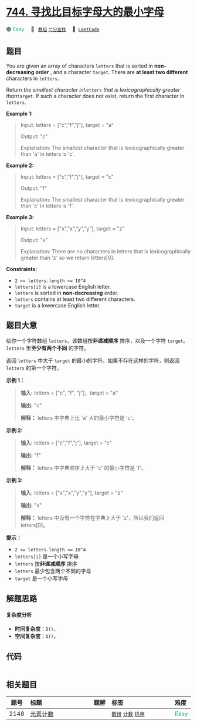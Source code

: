 # [744. 寻找比目标字母大的最小字母](https://leetcode.com/problems/find-smallest-letter-greater-than-target)

🟢 <font color=#15bd66>Easy</font>&emsp; 🔖&ensp; [`数组`](/outline/tag/array.md) [`二分查找`](/outline/tag/binary-search.md)&emsp; 🔗&ensp;[`LeetCode`](https://leetcode.com/problems/find-smallest-letter-greater-than-target)

## 题目

You are given an array of characters `letters` that is sorted in **non-
decreasing order** , and a character `target`. There are **at least two
different** characters in `letters`.

Return _the smallest character in_`letters` _that is lexicographically greater
than_`target`. If such a character does not exist, return the first character
in `letters`.



**Example 1:**

> Input: letters = ["c","f","j"], target = "a"
> 
> Output: "c"
> 
> Explanation: The smallest character that is lexicographically greater than 'a' in letters is 'c'.

**Example 2:**

> Input: letters = ["c","f","j"], target = "c"
> 
> Output: "f"
> 
> Explanation: The smallest character that is lexicographically greater than 'c' in letters is 'f'.

**Example 3:**

> Input: letters = ["x","x","y","y"], target = "z"
> 
> Output: "x"
> 
> Explanation: There are no characters in letters that is lexicographically greater than 'z' so we return letters[0].

**Constraints:**

  * `2 <= letters.length <= 10^4`
  * `letters[i]` is a lowercase English letter.
  * `letters` is sorted in **non-decreasing** order.
  * `letters` contains at least two different characters.
  * `target` is a lowercase English letter.


## 题目大意

给你一个字符数组 `letters`，该数组按**非递减顺序** 排序，以及一个字符 `target`。`letters` 里**至少有两个不同**
的字符。

返回 `letters` 中大于 `target` 的最小的字符。如果不存在这样的字符，则返回 `letters` 的第一个字符。



**示例 1：**

> 
> 
> 
> 
> 
> **输入:** letters = ["c", "f", "j"]，target = "a"
> 
> **输出:** "c"
> 
> **解释：** letters 中字典上比 'a' 大的最小字符是 'c'。

**示例 2:**

> 
> 
> 
> 
> 
> **输入:** letters = ["c","f","j"], target = "c"
> 
> **输出:** "f"
> 
> **解释：** letters 中字典顺序上大于 'c' 的最小字符是 'f'。

**示例 3:**

> 
> 
> 
> 
> 
> **输入:** letters = ["x","x","y","y"], target = "z"
> 
> **输出:** "x"
> 
> **解释：** letters 中没有一个字符在字典上大于 'z'，所以我们返回 letters[0]。



**提示：**

  * `2 <= letters.length <= 10^4`
  * `letters[i]` 是一个小写字母
  * `letters` 按**非递减顺序** 排序
  * `letters` 最少包含两个不同的字母
  * `target` 是一个小写字母


## 解题思路

#### 复杂度分析

- **时间复杂度**：`O()`，
- **空间复杂度**：`O()`，

## 代码

```javascript

```

## 相关题目

<!-- prettier-ignore -->
| 题号 | 标题 | 题解 | 标签 | 难度 |
| :------: | :------ | :------: | :------ | :------ |
| 2148 | [元素计数](https://leetcode.com/problems/count-elements-with-strictly-smaller-and-greater-elements) |  |  [`数组`](/outline/tag/array.md) [`计数`](/outline/tag/counting.md) [`排序`](/outline/tag/sorting.md) | <font color=#15bd66>Easy</font> |

<style>
.blue {
    background-color: #096dd9;
    padding: 0.25rem 0.5rem;
    margin: 0;
    font-size: 0.85em;
    border-radius: 3px;
    color: white;
    font-weight: 500;
}
table th:first-of-type { width: 10%; }
table th:nth-of-type(2) { width: 35%; }
table th:nth-of-type(3) { width: 10%; }
table th:nth-of-type(4) { width: 35%; }
table th:nth-of-type(5) { width: 10%; }
</style>

